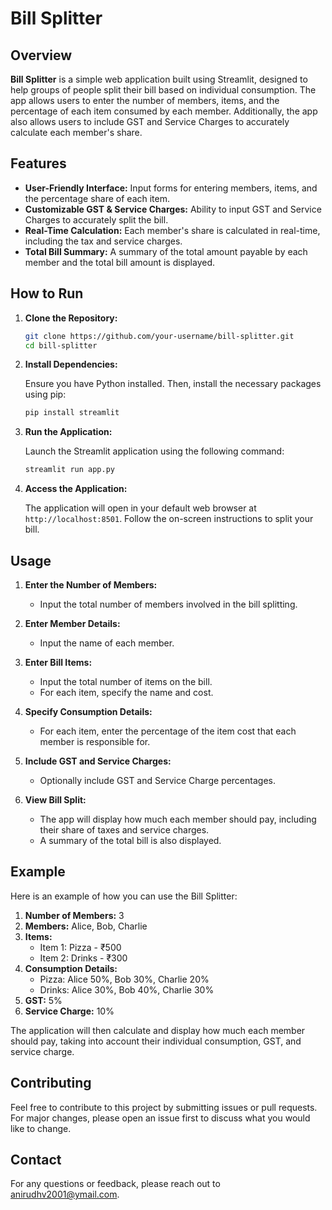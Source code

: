 
# Bill Splitter

## Overview

**Bill Splitter** is a simple web application built using Streamlit, designed to help groups of people split their bill based on individual consumption. The app allows users to enter the number of members, items, and the percentage of each item consumed by each member. Additionally, the app also allows users to include GST and Service Charges to accurately calculate each member's share.

## Features

- **User-Friendly Interface:** Input forms for entering members, items, and the percentage share of each item.
- **Customizable GST & Service Charges:** Ability to input GST and Service Charges to accurately split the bill.
- **Real-Time Calculation:** Each member's share is calculated in real-time, including the tax and service charges.
- **Total Bill Summary:** A summary of the total amount payable by each member and the total bill amount is displayed.

## How to Run

1. **Clone the Repository:**

   ```bash
   git clone https://github.com/your-username/bill-splitter.git
   cd bill-splitter
   ```

2. **Install Dependencies:**

   Ensure you have Python installed. Then, install the necessary packages using pip:

   ```bash
   pip install streamlit
   ```

3. **Run the Application:**

   Launch the Streamlit application using the following command:

   ```bash
   streamlit run app.py
   ```

4. **Access the Application:**

   The application will open in your default web browser at `http://localhost:8501`. Follow the on-screen instructions to split your bill.

## Usage

1. **Enter the Number of Members:**
   - Input the total number of members involved in the bill splitting.

2. **Enter Member Details:**
   - Input the name of each member.

3. **Enter Bill Items:**
   - Input the total number of items on the bill.
   - For each item, specify the name and cost.

4. **Specify Consumption Details:**
   - For each item, enter the percentage of the item cost that each member is responsible for.

5. **Include GST and Service Charges:**
   - Optionally include GST and Service Charge percentages.

6. **View Bill Split:**
   - The app will display how much each member should pay, including their share of taxes and service charges.
   - A summary of the total bill is also displayed.

## Example

Here is an example of how you can use the Bill Splitter:

1. **Number of Members:** 3
2. **Members:** Alice, Bob, Charlie
3. **Items:** 
   - Item 1: Pizza - ₹500
   - Item 2: Drinks - ₹300
4. **Consumption Details:** 
   - Pizza: Alice 50%, Bob 30%, Charlie 20%
   - Drinks: Alice 30%, Bob 40%, Charlie 30%
5. **GST:** 5%
6. **Service Charge:** 10%

The application will then calculate and display how much each member should pay, taking into account their individual consumption, GST, and service charge.


## Contributing

Feel free to contribute to this project by submitting issues or pull requests. For major changes, please open an issue first to discuss what you would like to change.

## Contact

For any questions or feedback, please reach out to [anirudhv2001@ymail.com](mailto:anirudhv2001@ymail.com).
